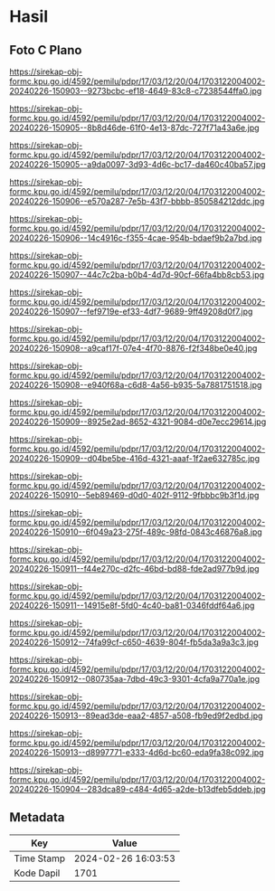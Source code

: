 # Hasil

## Foto C Plano

https://sirekap-obj-formc.kpu.go.id/4592/pemilu/pdpr/17/03/12/20/04/1703122004002-20240226-150903--9273bcbc-ef18-4649-83c8-c7238544ffa0.jpg

https://sirekap-obj-formc.kpu.go.id/4592/pemilu/pdpr/17/03/12/20/04/1703122004002-20240226-150905--8b8d46de-61f0-4e13-87dc-727f71a43a6e.jpg

https://sirekap-obj-formc.kpu.go.id/4592/pemilu/pdpr/17/03/12/20/04/1703122004002-20240226-150905--a9da0097-3d93-4d6c-bc17-da460c40ba57.jpg

https://sirekap-obj-formc.kpu.go.id/4592/pemilu/pdpr/17/03/12/20/04/1703122004002-20240226-150906--e570a287-7e5b-43f7-bbbb-850584212ddc.jpg

https://sirekap-obj-formc.kpu.go.id/4592/pemilu/pdpr/17/03/12/20/04/1703122004002-20240226-150906--14c4916c-f355-4cae-954b-bdaef9b2a7bd.jpg

https://sirekap-obj-formc.kpu.go.id/4592/pemilu/pdpr/17/03/12/20/04/1703122004002-20240226-150907--44c7c2ba-b0b4-4d7d-90cf-66fa4bb8cb53.jpg

https://sirekap-obj-formc.kpu.go.id/4592/pemilu/pdpr/17/03/12/20/04/1703122004002-20240226-150907--fef9719e-ef33-4df7-9689-9ff49208d0f7.jpg

https://sirekap-obj-formc.kpu.go.id/4592/pemilu/pdpr/17/03/12/20/04/1703122004002-20240226-150908--a9caf17f-07e4-4f70-8876-f2f348be0e40.jpg

https://sirekap-obj-formc.kpu.go.id/4592/pemilu/pdpr/17/03/12/20/04/1703122004002-20240226-150908--e940f68a-c6d8-4a56-b935-5a7881751518.jpg

https://sirekap-obj-formc.kpu.go.id/4592/pemilu/pdpr/17/03/12/20/04/1703122004002-20240226-150909--8925e2ad-8652-4321-9084-d0e7ecc29614.jpg

https://sirekap-obj-formc.kpu.go.id/4592/pemilu/pdpr/17/03/12/20/04/1703122004002-20240226-150909--d04be5be-416d-4321-aaaf-1f2ae632785c.jpg

https://sirekap-obj-formc.kpu.go.id/4592/pemilu/pdpr/17/03/12/20/04/1703122004002-20240226-150910--5eb89469-d0d0-402f-9112-9fbbbc9b3f1d.jpg

https://sirekap-obj-formc.kpu.go.id/4592/pemilu/pdpr/17/03/12/20/04/1703122004002-20240226-150910--6f049a23-275f-489c-98fd-0843c46876a8.jpg

https://sirekap-obj-formc.kpu.go.id/4592/pemilu/pdpr/17/03/12/20/04/1703122004002-20240226-150911--f44e270c-d2fc-46bd-bd88-fde2ad977b9d.jpg

https://sirekap-obj-formc.kpu.go.id/4592/pemilu/pdpr/17/03/12/20/04/1703122004002-20240226-150911--14915e8f-5fd0-4c40-ba81-0346fddf64a6.jpg

https://sirekap-obj-formc.kpu.go.id/4592/pemilu/pdpr/17/03/12/20/04/1703122004002-20240226-150912--74fa99cf-c650-4639-804f-fb5da3a9a3c3.jpg

https://sirekap-obj-formc.kpu.go.id/4592/pemilu/pdpr/17/03/12/20/04/1703122004002-20240226-150912--080735aa-7dbd-49c3-9301-4cfa9a770a1e.jpg

https://sirekap-obj-formc.kpu.go.id/4592/pemilu/pdpr/17/03/12/20/04/1703122004002-20240226-150913--89ead3de-eaa2-4857-a508-fb9ed9f2edbd.jpg

https://sirekap-obj-formc.kpu.go.id/4592/pemilu/pdpr/17/03/12/20/04/1703122004002-20240226-150913--d8997771-e333-4d6d-bc60-eda9fa38c092.jpg

https://sirekap-obj-formc.kpu.go.id/4592/pemilu/pdpr/17/03/12/20/04/1703122004002-20240226-150904--283dca89-c484-4d65-a2de-b13dfeb5ddeb.jpg


## Metadata

| Key        | Value               |
| ---------- | ------------------- |
| Time Stamp | 2024-02-26 16:03:53 |
| Kode Dapil | 1701                |



